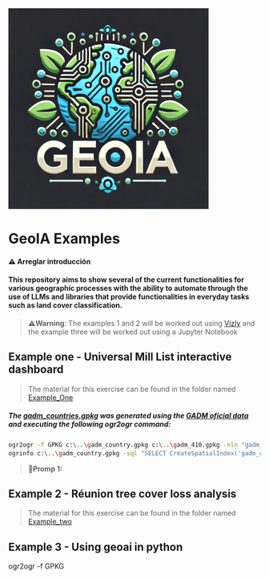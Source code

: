 <img src="./Data/logo.png" alt="Logo" width="400"/>

# GeoIA Examples
#### ⚠️ Arreglar introducción
#### This repository aims to show several of the current functionalities for various geographic processes with the ability to automate through the use of LLMs and libraries that provide functionalities in everyday tasks such as land cover classification.
> **⚠️Warning**:
> The examples 1 and 2 will be worked out using [Vizly](https://vizly.fyi/app) 
> and the example three will be worked out using a Jupyter Notebook

## Example one - Universal Mill List interactive dashboard
> The material for this exercise can be found in the folder named [Example_One](./Example_one)
##### The [gadm_countries.gpkg](./Data/gadm_countries.gpkg) was generated using the [GADM oficial data](https://gadm.org/download_world.html) and executing the following ogr2ogr command:
```bash
ogr2ogr -f GPKG c:\..\gadm_country.gpkg c:\..\gadm_410.gpkg -nln "gadm_country_multi" -nlt MULTIPOLYGON -dialect sqlite -sql "SELECT NAME_0 AS country_name, ST_SimplifyPreserveTopology(ST_Union(geom),0.05) AS geometry FROM gadm_410 GROUP BY country_name"  -explodecollections
ogrinfo c:\..\gadm_country.gpkg -sql "SELECT CreateSpatialIndex('gadm_country', 'geometry')"
```
>**🚨Promp 1:**
>

## Example 2 - Réunion tree cover loss analysis
> The material for this exercise can be found in the folder named [Example_two](./Example_two)
> 

## Example 3 - Using geoai in python
ogr2ogr -f GPKG 
